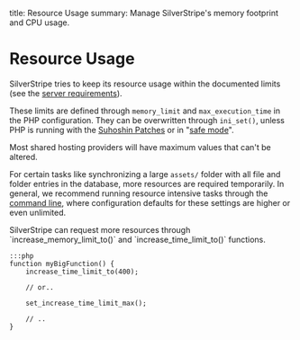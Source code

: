 title: Resource Usage
summary: Manage SilverStripe's memory footprint and CPU usage.

# Resource Usage

SilverStripe tries to keep its resource usage within the documented limits 
(see the [server requirements](../../getting_started/server_requirements)).

These limits are defined through `memory_limit` and `max_execution_time` in the PHP configuration. They can be 
overwritten through `ini_set()`, unless PHP is running with the [Suhoshin Patches](http://www.hardened-php.net/)
or in "[safe mode](http://php.net/manual/en/features.safe-mode.php)".

<div class="alert" markdown="1">
Most shared hosting providers will have maximum values that can't be altered.
</div>

For certain tasks like synchronizing a large `assets/` folder with all file and folder entries in the database, more 
resources are required temporarily. In general, we recommend running resource intensive tasks through the 
[command line](../cli), where configuration defaults for these settings are higher or even unlimited.

<div class="info" markdown="1">
SilverStripe can request more resources through `increase_memory_limit_to()` and `increase_time_limit_to()` functions.
</div>

	:::php
	function myBigFunction() {
		increase_time_limit_to(400);

		// or..
		
		set_increase_time_limit_max();

		// ..
	}